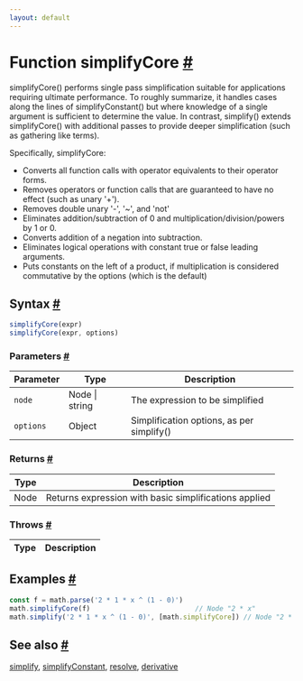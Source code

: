 ```yaml
---
layout: default
---
```


<!-- Note: This file is automatically generated from source code comments. Changes made in this file will be overridden. -->

<h1 id="function-simplifycore">Function simplifyCore <a href="#function-simplifycore" title="Permalink">#</a></h1>

simplifyCore() performs single pass simplification suitable for
applications requiring ultimate performance. To roughly summarize,
it handles cases along the lines of simplifyConstant() but where
knowledge of a single argument is sufficient to determine the value.
In contrast, simplify() extends simplifyCore() with additional passes
to provide deeper simplification (such as gathering like terms).

Specifically, simplifyCore:

* Converts all function calls with operator equivalents to their
  operator forms.
* Removes operators or function calls that are guaranteed to have no
  effect (such as unary '+').
* Removes double unary '-', '~', and 'not'
* Eliminates addition/subtraction of 0 and multiplication/division/powers
  by 1 or 0.
* Converts addition of a negation into subtraction.
* Eliminates logical operations with constant true or false leading
  arguments.
* Puts constants on the left of a product, if multiplication is
  considered commutative by the options (which is the default)


<h2 id="syntax">Syntax <a href="#syntax" title="Permalink">#</a></h2>

```js
simplifyCore(expr)
simplifyCore(expr, options)
```

<h3 id="parameters">Parameters <a href="#parameters" title="Permalink">#</a></h3>

Parameter | Type | Description
--------- | ---- | -----------
`node` | Node &#124; string |  The expression to be simplified
`options` | Object |  Simplification options, as per simplify()

<h3 id="returns">Returns <a href="#returns" title="Permalink">#</a></h3>

Type | Description
---- | -----------
Node | Returns expression with basic simplifications applied


<h3 id="throws">Throws <a href="#throws" title="Permalink">#</a></h3>

Type | Description
---- | -----------


<h2 id="examples">Examples <a href="#examples" title="Permalink">#</a></h2>

```js
const f = math.parse('2 * 1 * x ^ (1 - 0)')
math.simplifyCore(f)                          // Node "2 * x"
math.simplify('2 * 1 * x ^ (1 - 0)', [math.simplifyCore]) // Node "2 * x"
```


<h2 id="see-also">See also <a href="#see-also" title="Permalink">#</a></h2>

[simplify](simplify.html),
[simplifyConstant](simplifyConstant.html),
[resolve](resolve.html),
[derivative](derivative.html)
